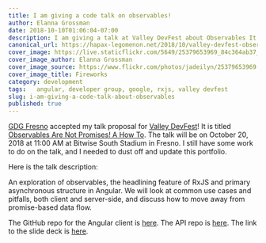 ```yaml
---
title: I am giving a code talk on observables!
author: Elanna Grossman
date: 2018-10-10T01:06:04-07:00
description: I am giving a talk at Valley DevFest about Observables It covers common use cases and pitfalls, and how to move away from promise-based data flow.
canonical_url: https://hapax-legomenon.net/2018/10/valley-devfest-observables-talk
cover_image: https://live.staticflickr.com/5649/25379653969_84c364ab37_c.jpg
cover_image_author: Elanna Grossman
cover_image_source: https://www.flickr.com/photos/jadeilyn/25379653969
cover_image_title: Fireworks
category: development
tags: 	angular, developer group, google, rxjs, valley devfest
slug: i-am-giving-a-code-talk-about-observables
published: true
---
```


[GDG Fresno](http://www.gdgfresno.com/) accepted my talk proposal for [Valley DevFest](https://valleydevfest.com/)! It is titled [Observables Are Not Promises! A How To](https://valleydevfest.com/sessions/-LNGtb_br0M5E9_8rVWT). The talk will be on October 20, 2018 at 11:00 AM at Bitwise South Stadium in Fresno. I still have some work to do on the talk, and I needed to dust off and update this portfolio.

Here is the talk description:

An exploration of observables, the headlining feature of RxJS and primary asynchronous structure in Angular. We will look at common use cases and pitfalls, both client and server-side, and discuss how to move away from promise-based data flow.

The GitHub repo for the Angular client is [here](https://github.com/Karvel/angular-observable-examples-app). The API repo is [here](https://github.com/Karvel/angular-observables-api). The link to the slide deck is [here](https://drive.google.com/open?id=1vothDZHzTdMA1mM6F2R2XMGWpgZqlUOcmNE74edf_1Y).
